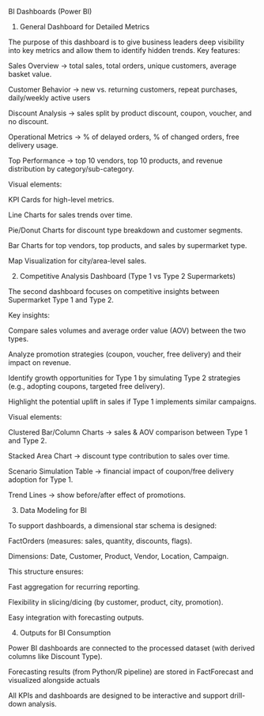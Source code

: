 BI Dashboards (Power BI)
1. General Dashboard for Detailed Metrics

The purpose of this dashboard is to give business leaders deep visibility into key metrics and allow them to identify hidden trends.
Key features:

Sales Overview → total sales, total orders, unique customers, average basket value.

Customer Behavior → new vs. returning customers, repeat purchases, daily/weekly active users

Discount Analysis → sales split by product discount, coupon, voucher, and no discount.

Operational Metrics → % of delayed orders, % of changed orders, free delivery usage.

Top Performance → top 10 vendors, top 10 products, and revenue distribution by category/sub-category.

Visual elements:

KPI Cards for high-level metrics.

Line Charts for sales trends over time.

Pie/Donut Charts for discount type breakdown and customer segments.

Bar Charts for top vendors, top products, and sales by supermarket type.

Map Visualization for city/area-level sales.

2. Competitive Analysis Dashboard (Type 1 vs Type 2 Supermarkets)

The second dashboard focuses on competitive insights between Supermarket Type 1 and Type 2.

Key insights:

Compare sales volumes and average order value (AOV) between the two types.

Analyze promotion strategies (coupon, voucher, free delivery) and their impact on revenue.

Identify growth opportunities for Type 1 by simulating Type 2 strategies (e.g., adopting coupons, targeted free delivery).

Highlight the potential uplift in sales if Type 1 implements similar campaigns.

Visual elements:

Clustered Bar/Column Charts → sales & AOV comparison between Type 1 and Type 2.

Stacked Area Chart → discount type contribution to sales over time.

Scenario Simulation Table → financial impact of coupon/free delivery adoption for Type 1.

Trend Lines → show before/after effect of promotions.

3. Data Modeling for BI

To support dashboards, a dimensional star schema is designed:

FactOrders (measures: sales, quantity, discounts, flags).

Dimensions: Date, Customer, Product, Vendor, Location, Campaign.

This structure ensures:

Fast aggregation for recurring reporting.

Flexibility in slicing/dicing (by customer, product, city, promotion).

Easy integration with forecasting outputs.

4. Outputs for BI Consumption

Power BI dashboards are connected to the processed dataset (with derived columns like Discount Type).

Forecasting results (from Python/R pipeline) are stored in FactForecast and visualized alongside actuals


All KPIs and dashboards are designed to be interactive and support drill-down analysis.

